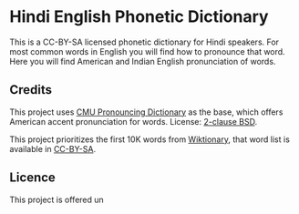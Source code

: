 # Hindi English Phonetic Dictionary

This is a CC-BY-SA licensed phonetic dictionary for Hindi speakers. For most
common words in English you will find how to pronounce that word. Here you will
find American and Indian English pronunciation of words.


## Credits

This project uses [CMU Pronouncing
Dictionary](https://en.wikipedia.org/wiki/CMU_Pronouncing_Dictionary) as the
base, which offers American accent pronunciation for words. License: [2-clause
BSD](https://github.com/cmusphinx/cmudict/blob/master/LICENSE).

This project prioritizes the first 10K words from
[Wiktionary](https://en.wiktionary.org/wiki/Wiktionary:Frequency_lists/PG/2006/04/1-10000),
that word list is available in [CC-BY-SA](https://creativecommons.org/licenses/by-sa/3.0/).


## Licence

This project is offered un
